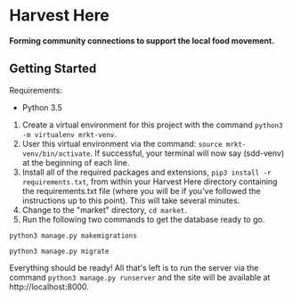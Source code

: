 # Harvest Here
#### Forming community connections to support the local food movement.

## Getting Started
Requirements:
* Python 3.5

1. Create a virtual environment for this project with the command `python3 -m virtualenv mrkt-venv`.
2. User this virtual environment via the command: `source mrkt-venv/bin/activate`. If successful, your terminal will now say (sdd-venv) at the beginning of each line.
3. Install all of the required packages and extensions, `pip3 install -r requirements.txt`, from within your Harvest Here directory containing the requirements.txt file (where you will be if you've followed the instructions up to this point). This will take several minutes.
4. Change to the "market" directory, `cd market`.
5. Run the following two commands to get the database ready to go.

`python3 manage.py makemigrations`

`python3 manage.py migrate`

Everything should be ready! All that's left is to run the server via the command `python3 manage.py runserver` and the site will be available at http://localhost:8000.
